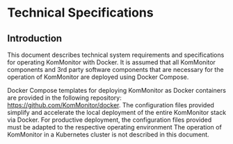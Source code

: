 # Technical Specifications
## Introduction
This document describes technical system requirements and specifications for operating KomMonitor with
Docker. It is assumed that all KomMonitor components and 3rd party software components that are necessary
for the operation of KomMonitor are deployed using Docker Compose.

Docker Compose templates for deploying KomMonitor as Docker containers are provided in the following 
repository: https://github.com/KomMonitor/docker. The configuration files provided simplify and
accelerate the local deployment of the entire KomMonitor stack via Docker. For productive deployment,
the configuration files provided must be adapted to the respective operating environment
The operation of KomMonitor in a Kubernetes cluster is not described in this document.
